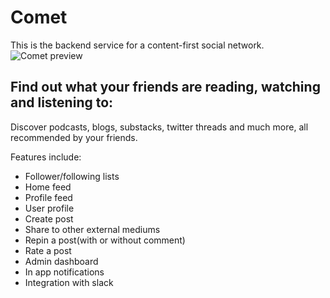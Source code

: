 # Comet

This is the backend service for a content-first social network.
![Comet preview](./comet_preview)

## Find out what your friends are reading, watching and listening to:

Discover podcasts, blogs, substacks, twitter threads and much more, all recommended by your friends.

Features include:
- Follower/following lists
- Home feed
- Profile feed
- User profile
- Create post
- Share to other external mediums
- Repin a post(with or without comment)
- Rate a post
- Admin dashboard
- In app notifications
- Integration with slack
